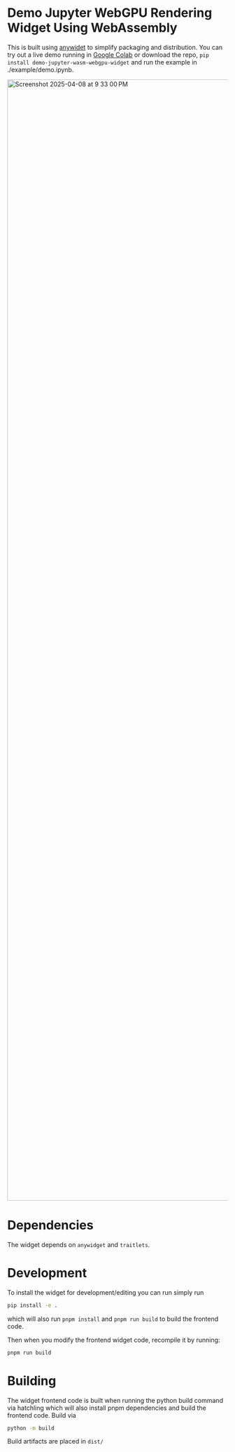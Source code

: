 # Demo Jupyter WebGPU Rendering Widget Using WebAssembly

This is built using [anywidet](https://github.com/manzt/anywidget)
to simplify packaging and distribution. You can try out
a live demo running in [Google Colab](https://colab.research.google.com/drive/11cGGKf6egHNVZ3Ih6j8R6vLA7ylN_-Mw?usp=sharing)
or download the repo, `pip install demo-jupyter-wasm-webgpu-widget` and
run the example in ./example/demo.ipynb.

<img width="2556" alt="Screenshot 2025-04-08 at 9 33 00 PM" src="https://github.com/user-attachments/assets/67b8d0b9-6d1b-4bc4-9d45-b050320de83c" />


# Dependencies

The widget depends on `anywidget` and `traitlets`.

# Development

To install the widget for development/editing you can run simply run
```bash
pip install -e .
```
which will also run `pnpm install` and `pnpm run build` to build the
frontend code.


Then when you modify the frontend widget code, recompile it
by running:
```bash
pnpm run build
```

# Building

The widget frontend code is built when running the python build 
command via hatchling which will also install pnpm dependencies
and build the frontend code. Build via
```bash
python -m build
```

Build artifacts are placed in `dist/`
